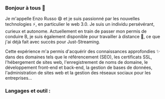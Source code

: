 ### Bonjour à tous 👋
Je m'appelle Enzo Russo 😄 et je suis passionné par les nouvelles technologies ⚡, en particulier le web 3.0. Je suis un individu persévérant, curieux et autonome. Actuellement en train de passer mon permis de conduire B, je suis également disponible pour travailler à distance 💬, ce que j'ai déjà fait avec succès pour Just-Streaming.

Cette expérience m'a permis d'acquérir des connaissances approfondies ✨ dans des domaines tels que le référencement (SEO), les certificats SSL, l'hébergement de sites web, l'enregistrement de noms de domaine, le développement front-end et back-end, la gestion de bases de données, l'administration de sites web et la gestion des réseaux sociaux pour les entreprises...

### Langages et outil :

<font-awesome-icon :icon="['fab', 'html5']" style="color: #e34f27;" />

<!--
**Enzo8Russo/Enzo8Russo** is a ✨ _special_ ✨ repository because its `README.md` (this file) appears on your GitHub profile.

Here are some ideas to get you started:

- 🔭 I’m currently working on ...
- 🌱 I’m currently learning ...
- 👯 I’m looking to collaborate on ...
- 🤔 I’m looking for help with ...
- 💬 Ask me about ...
- 📫 How to reach me: ...
- 😄 Pronouns: ...
- ⚡ Fun fact: ...
-->
